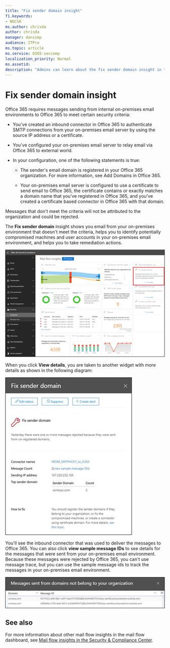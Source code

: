```yaml
---
title: "Fix sender domain insight"
f1.keywords:
- NOCSH
ms.author: chrisda
author: chrisda
manager: dansimp
audience: ITPro
ms.topic: article
ms.service: O365-seccomp
localization_priority: Normal
ms.assetid:
description: "Admins can learn about the fix sender domain insight in the mail flow dashboard in the Security & Compliance Center."
---
```


# Fix sender domain insight

Office 365 requires messages sending from internal on-premises email environments to Office 365 to meet certain security criteria:

- You've created an inbound connector in Office 365 to authenticate SMTP connections from your on-premises email server by using the source IP address or a certificate.

- You've configured your on-premises email server to relay email via Office 365 to external world.

- In your configuration, one of the following statements is true:

  - The sender's email domain is registered in your Office 365 organization. For more information, see Add Domains in Office 365.

  - Your on-premises email server is configured to use a certificate to send email to Office 365, the certificate contains or exactly matches a domain name that you've registered in Office 365, and you've created a certificate based connector in Office 365 with that domain. 

Messages that don't meet the criteria will not be attributed to the organization and could be rejected.

The **Fix sender domain** insight shows you email from your on-premises environment that doesn't meet the criteria, helps you to identify potentially compromised machines and user accounts in your on-premises email environment, and helps you to take remediation actions.

![The Fix sender domain insight in the mail flow dashboard in the Security & Compliance Center](../../media/sender-domain-insight-selected.png)

When you click **View details**, you are taken to another widget with more details as shown in the following diagram:

![The Details widget in the Fix sender domain insight](../../media/sender-domain-view-details.png)

You'll see the inbound connector that was used to deliver the messages to Office 365. You can also click **view sample message IDs** to see details for the messages that were sent from your on-premises email environment. Because these messages were rejected by Office 365, you can't use message trace, but you can use the sample message ids to track the messages in your on-premises email environment.

![View sample message ids in the Fix sender domain insight](../../media/sender-domain-view-sample-message-ids.png)

## See also

For more information about other mail flow insights in the mail flow dashboard, see [Mail flow insights in the Security & Compliance Center](mail-flow-insights-v2.md).
